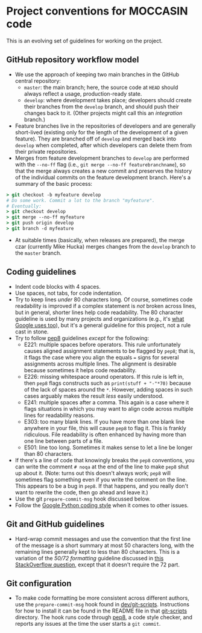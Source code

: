 Project conventions for MOCCASIN code
=====================================

This is an evolving set of guidelines for working on the project.

GitHub repository workflow model
--------------------------------

* We use the approach of keeping two main branches in the GitHub central repository:
    - `master`: the main branch; here, the source code at `HEAD` should always reflect a usage, production-ready state. 
    - `develop`: where development takes place; developers should create their branches from the `develop` branch, and should push their changes back to it.  (Other projects might call this an _integration_ branch.)
* Feature branches live in the repositories of developers and are generally short-lived (existing only for the length of the development of a given feature).  They are branched off of `develop` and merged back into `develop` when completed, after which developers can delete them from their private repositories.
* Merges from feature development branches to `develop` are performed with the `--no-ff` flag (i.e., `git merge --no-ff featurebranchname`), so that the merge always creates a new commit and preserves the history of the individual commits on the feature development branch.  Here's a summary of the basic process:
```csh
> git checkout -b myfeature develop
# Do some work. Commit a lot to the branch "myfeature".
# Eventually:
> git checkout develop
> git merge --no-ff myfeature
> git push origin develop
> git branch -d myfeature
```
* At suitable times (basically, when releases are prepared), the merge czar (currently Mike Hucka) merges changes from the `develop` branch to the `master` branch.


Coding guidelines
-----------------

* Indent code blocks with 4 spaces.
* Use spaces, not tabs, for code indentation.
* Try to keep lines _under_ 80 characters long.  Of course, sometimes code readability is improved if a complex statement is _not_ broken across lines, but in general, shorter lines help code readability.  The 80 character guideline is used by many projects and organizations (e.g., it's [what Google uses too](https://google-styleguide.googlecode.com/svn/trunk/pyguide.html)), but it's a general guideline for this project, not a rule cast in stone.
* Try to follow [pep8](http://pep8.readthedocs.org) guidelines *except* for the following:
    - E221: multiple spaces before operators.  This rule unfortunately causes aligned assignment statements to be flagged by `pep8`; that is, it flags the case where you align the equals `=` signs for several assignments across multiple lines.  The alignment is desirable because sometimes it helps code readability.
    - E226: missing whitespace around operators.  If this rule is left in, then `pep8` flags constructs such as `print(stuff + "-"*70)` because of the lack of spaces around the `*`.  However, adding spaces in such cases arguably makes the result _less_ easily understood.
    - E241: multiple spaces after a comma.  This again is a case where it flags situations in which you may want to align code across multiple lines for readability reasons.
    - E303: too many blank lines.  If you have more than one blank line anywhere in your file, this will cause `pep8` to flag it.  This is frankly ridiculous.  File readability is often enhanced by having more than one line between parts of a file.
    - E501: line too long.  Sometimes it makes sense to let a line be longer than 80 characters.
* If there's a line of code that knowingly breaks the `pep8` conventions, you can write the comment `# noqa` at the end of the line to make `pep8` shut up about it.  (Note: turns out this doesn't always work; `pep8` will sometimes flag something even if you write the comment on the line.  This appears to be a bug in `pep8`.  If that happens, and you really don't want to rewrite the code, then go ahead and leave it.)
* Use the git `prepare-commit-msg` hook discussed below.
* Follow the [Google Python coding style](https://google-styleguide.googlecode.com/svn/trunk/pyguide.html) when it comes to other issues.


Git and GitHub guidelines
-------------------------

* Hard-wrap commit messages and use the convention that the first line of the message is a short summary at most 50 characters long, with the remaining lines generally kept to less than 80 characters.  This is a variation of the _50/72 formatting_ guideline discussed in [this StackOverflow question](http://stackoverflow.com/questions/2290016/git-commit-messages-50-72-formatting), except that it doesn't require the 72 part.


Git configuration
-----------------

* To make code formatting be more consistent across different authors, use the `prepare-commit-msg` hook found in [dev/git-scripts](../dev/git-scripts).  Instructions for how to install it can be found in the README file in that [git-scripts](../dev/git-scripts)  directory.  The hook runs code through [pep8](http://pep8.readthedocs.org), a code style checker, and reports any issues at the time the user starts a `git commit`.
